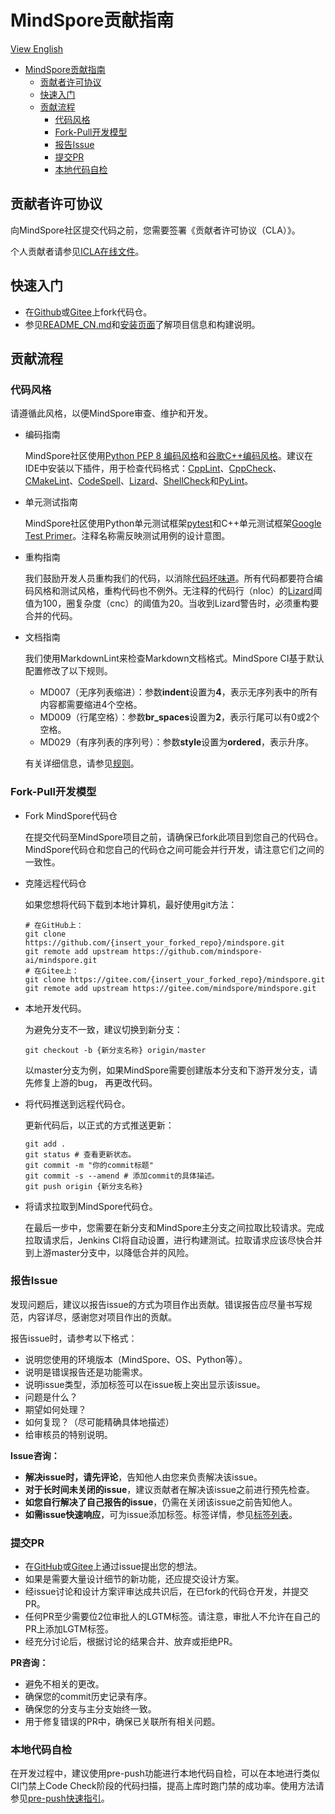# MindSpore贡献指南

[View English](./CONTRIBUTING.md)

<!-- TOC -->

- [MindSpore贡献指南](#mindspore贡献指南)
    - [贡献者许可协议](#贡献者许可协议)
    - [快速入门](#快速入门)
    - [贡献流程](#贡献流程)
        - [代码风格](#代码风格)
        - [Fork-Pull开发模型](#fork-pull开发模型)
        - [报告Issue](#报告issue)
        - [提交PR](#提交pr)
        - [本地代码自检](#本地代码自检)

<!-- /TOC -->

## 贡献者许可协议

向MindSpore社区提交代码之前，您需要签署《贡献者许可协议（CLA）》。

个人贡献者请参见[ICLA在线文件](https://www.mindspore.cn/icla)。

## 快速入门

- 在[Github](https://github.com/mindspore-ai/mindspore)或[Gitee](https://gitee.com/mindspore/mindspore)上fork代码仓。
- 参见[README_CN.md](README_CN.md)和[安装页面](https://www.mindspore.cn/install)了解项目信息和构建说明。

## 贡献流程

### 代码风格

请遵循此风格，以便MindSpore审查、维护和开发。

- 编码指南

    MindSpore社区使用[Python PEP 8 编码风格](https://pep8.org/)和[谷歌C++编码风格](http://google.github.io/styleguide/cppguide.html)。建议在IDE中安装以下插件，用于检查代码格式：[CppLint](https://github.com/cpplint/cpplint)、[CppCheck](http://cppcheck.sourceforge.net)、[CMakeLint](https://github.com/cmake-lint/cmake-lint)、[CodeSpell](https://github.com/codespell-project/codespell)、[Lizard](http://www.lizard.ws)、[ShellCheck](https://github.com/koalaman/shellcheck)和[PyLint](https://pylint.org)。

- 单元测试指南

    MindSpore社区使用Python单元测试框架[pytest](http://www.pytest.org/en/latest/)和C++单元测试框架[Google Test Primer](https://github.com/google/googletest/blob/master/docs/primer.md)。注释名称需反映测试用例的设计意图。

- 重构指南

    我们鼓励开发人员重构我们的代码，以消除[代码坏味道](https://zh.wikipedia.org/wiki/%E4%BB%A3%E7%A0%81%E5%BC%82%E5%91%B3)。所有代码都要符合编码风格和测试风格，重构代码也不例外。无注释的代码行（nloc）的[Lizard](http://www.lizard.ws)阈值为100，圈复杂度（cnc）的阈值为20。当收到Lizard警告时，必须重构要合并的代码。

- 文档指南

    我们使用MarkdownLint来检查Markdown文档格式。MindSpore CI基于默认配置修改了以下规则。
    - MD007（无序列表缩进）：参数**indent**设置为**4**，表示无序列表中的所有内容都需要缩进4个空格。
    - MD009（行尾空格）：参数**br_spaces**设置为**2**，表示行尾可以有0或2个空格。
    - MD029（有序列表的序列号）：参数**style**设置为**ordered**，表示升序。

    有关详细信息，请参见[规则](https://github.com/markdownlint/markdownlint/blob/master/docs/RULES.md)。

### Fork-Pull开发模型

- Fork MindSpore代码仓

    在提交代码至MindSpore项目之前，请确保已fork此项目到您自己的代码仓。MindSpore代码仓和您自己的代码仓之间可能会并行开发，请注意它们之间的一致性。

- 克隆远程代码仓

    如果您想将代码下载到本地计算机，最好使用git方法：

    ```shell
    # 在GitHub上：
    git clone https://github.com/{insert_your_forked_repo}/mindspore.git
    git remote add upstream https://github.com/mindspore-ai/mindspore.git
    # 在Gitee上：
    git clone https://gitee.com/{insert_your_forked_repo}/mindspore.git
    git remote add upstream https://gitee.com/mindspore/mindspore.git
    ```

- 本地开发代码。

    为避免分支不一致，建议切换到新分支：

    ```shell
    git checkout -b {新分支名称} origin/master
    ```

    以master分支为例，如果MindSpore需要创建版本分支和下游开发分支，请先修复上游的bug，
    再更改代码。

- 将代码推送到远程代码仓。

    更新代码后，以正式的方式推送更新：

    ```shell
    git add .
    git status # 查看更新状态。
    git commit -m "你的commit标题"
    git commit -s --amend # 添加commit的具体描述。
    git push origin {新分支名称}
    ```

- 将请求拉取到MindSpore代码仓。

    在最后一步中，您需要在新分支和MindSpore主分支之间拉取比较请求。完成拉取请求后，Jenkins CI将自动设置，进行构建测试。拉取请求应该尽快合并到上游master分支中，以降低合并的风险。

### 报告Issue

发现问题后，建议以报告issue的方式为项目作出贡献。错误报告应尽量书写规范，内容详尽，感谢您对项目作出的贡献。

报告issue时，请参考以下格式：

- 说明您使用的环境版本（MindSpore、OS、Python等）。
- 说明是错误报告还是功能需求。
- 说明issue类型，添加标签可以在issue板上突出显示该issue。
- 问题是什么？
- 期望如何处理？
- 如何复现？（尽可能精确具体地描述）
- 给审核员的特别说明。

**Issue咨询：**

- **解决issue时，请先评论**，告知他人由您来负责解决该issue。
- **对于长时间未关闭的issue**，建议贡献者在解决该issue之前进行预先检查。
- **如您自行解决了自己报告的issue**，仍需在关闭该issue之前告知他人。
- **如需issue快速响应**，可为issue添加标签。标签详情，参见[标签列表](https://gitee.com/mindspore/community/blob/master/sigs/dx/docs/labels.md)。

### 提交PR

- 在[GitHub](https://github.com/mindspore-ai/mindspore/issues)或[Gitee](https://gitee.com/mindspore/mindspore/issues)上通过issue提出您的想法。
- 如果是需要大量设计细节的新功能，还应提交设计方案。
- 经issue讨论和设计方案评审达成共识后，在已fork的代码仓开发，并提交PR。
- 任何PR至少需要位2位审批人的LGTM标签。请注意，审批人不允许在自己的PR上添加LGTM标签。
- 经充分讨论后，根据讨论的结果合并、放弃或拒绝PR。

**PR咨询：**

- 避免不相关的更改。
- 确保您的commit历史记录有序。
- 确保您的分支与主分支始终一致。
- 用于修复错误的PR中，确保已关联所有相关问题。

### 本地代码自检

在开发过程中，建议使用pre-push功能进行本地代码自检，可以在本地进行类似CI门禁上Code Check阶段的代码扫描，提高上库时跑门禁的成功率。使用方法请参见[pre-push快速指引](scripts/pre_commit/README_CN.md)。

